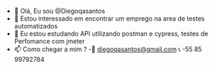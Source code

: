 - 👋 Olá, Eu sou @Diegoqasantos
- 👀 Estou interessado em encontrar um emprego na area de testes automatizados
- 🌱 Eu estou estudando API utilizando postman e cypress, testes de Perfomance com jmeter
- 📫 Como chegar a mim ?
-📩 diegoqasantos@gmail.com
📞 -55 85 99792784

<!---
Diegoqasantos/Diegoqasantos is a ✨ special ✨ repository because its `README.md` (this file) appears on your GitHub profile.
You can click the Preview link to take a look at your changes.
--->
